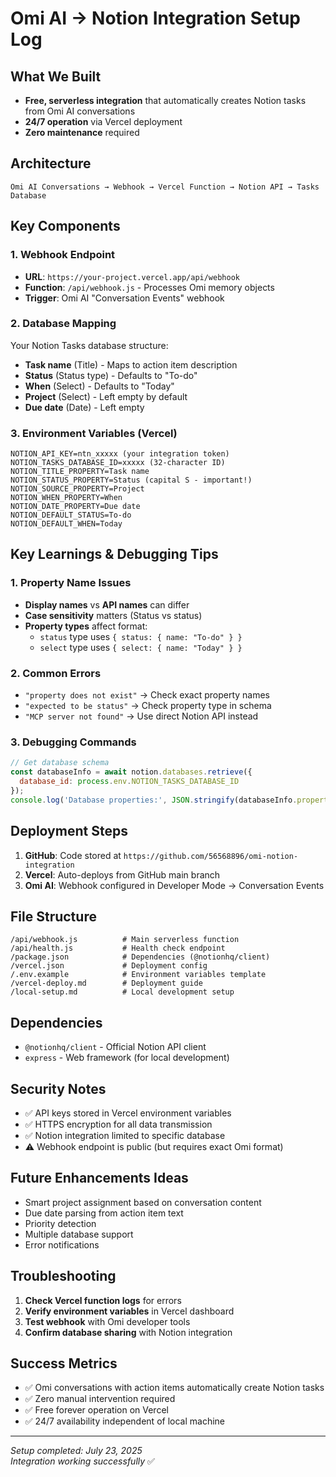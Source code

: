 # Omi AI → Notion Integration Setup Log

## What We Built
- **Free, serverless integration** that automatically creates Notion tasks from Omi AI conversations
- **24/7 operation** via Vercel deployment
- **Zero maintenance** required

## Architecture
```
Omi AI Conversations → Webhook → Vercel Function → Notion API → Tasks Database
```

## Key Components

### 1. Webhook Endpoint
- **URL**: `https://your-project.vercel.app/api/webhook`
- **Function**: `/api/webhook.js` - Processes Omi memory objects
- **Trigger**: Omi AI "Conversation Events" webhook

### 2. Database Mapping
Your Notion Tasks database structure:
- **Task name** (Title) - Maps to action item description
- **Status** (Status type) - Defaults to "To-do" 
- **When** (Select) - Defaults to "Today"
- **Project** (Select) - Left empty by default
- **Due date** (Date) - Left empty

### 3. Environment Variables (Vercel)
```
NOTION_API_KEY=ntn_xxxxx (your integration token)
NOTION_TASKS_DATABASE_ID=xxxxx (32-character ID)
NOTION_TITLE_PROPERTY=Task name
NOTION_STATUS_PROPERTY=Status (capital S - important!)
NOTION_SOURCE_PROPERTY=Project
NOTION_WHEN_PROPERTY=When
NOTION_DATE_PROPERTY=Due date
NOTION_DEFAULT_STATUS=To-do
NOTION_DEFAULT_WHEN=Today
```

## Key Learnings & Debugging Tips

### 1. Property Name Issues
- **Display names** vs **API names** can differ
- **Case sensitivity** matters (Status vs status)
- **Property types** affect format:
  - `status` type uses `{ status: { name: "To-do" } }`
  - `select` type uses `{ select: { name: "Today" } }`

### 2. Common Errors
- `"property does not exist"` → Check exact property names
- `"expected to be status"` → Check property type in schema
- `"MCP server not found"` → Use direct Notion API instead

### 3. Debugging Commands
```javascript
// Get database schema
const databaseInfo = await notion.databases.retrieve({
  database_id: process.env.NOTION_TASKS_DATABASE_ID
});
console.log('Database properties:', JSON.stringify(databaseInfo.properties, null, 2));
```

## Deployment Steps
1. **GitHub**: Code stored at `https://github.com/56568896/omi-notion-integration`
2. **Vercel**: Auto-deploys from GitHub main branch
3. **Omi AI**: Webhook configured in Developer Mode → Conversation Events

## File Structure
```
/api/webhook.js          # Main serverless function
/api/health.js           # Health check endpoint
/package.json            # Dependencies (@notionhq/client)
/vercel.json             # Deployment config
/.env.example            # Environment variables template
/vercel-deploy.md        # Deployment guide
/local-setup.md          # Local development setup
```

## Dependencies
- `@notionhq/client` - Official Notion API client
- `express` - Web framework (for local development)

## Security Notes
- ✅ API keys stored in Vercel environment variables
- ✅ HTTPS encryption for all data transmission
- ✅ Notion integration limited to specific database
- ⚠️ Webhook endpoint is public (but requires exact Omi format)

## Future Enhancements Ideas
- Smart project assignment based on conversation content
- Due date parsing from action item text
- Priority detection
- Multiple database support
- Error notifications

## Troubleshooting
1. **Check Vercel function logs** for errors
2. **Verify environment variables** in Vercel dashboard
3. **Test webhook** with Omi developer tools
4. **Confirm database sharing** with Notion integration

## Success Metrics
- ✅ Omi conversations with action items automatically create Notion tasks
- ✅ Zero manual intervention required
- ✅ Free forever operation on Vercel
- ✅ 24/7 availability independent of local machine

---
*Setup completed: July 23, 2025*  
*Integration working successfully* ✅